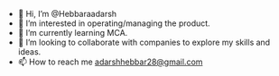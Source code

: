 - 👋 Hi, I’m @Hebbaraadarsh
- 👀 I’m interested in operating/managing the product.
- 🌱 I’m currently learning MCA.
- 💞️ I’m looking to collaborate with companies to explore my skills and ideas.
- 📫 How to reach me adarshhebbar28@gmail.com 

<!---
Hebbaraadarsh/Hebbaraadarsh is a ✨ special ✨ repository because its `README.md` (this file) appears on your GitHub profile.
You can click the Preview link to take a look at your changes.
--->
